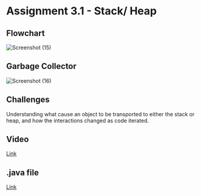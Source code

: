 # Assignment 3.1 - Stack/ Heap

## Flowchart

![Screenshot (15)](https://github.com/Gabrielboudreau/MyRepo/assets/89223461/0217a974-6852-4b50-b138-275f041d90f0)


## Garbage Collector

![Screenshot (16)](https://github.com/Gabrielboudreau/MyRepo/assets/89223461/ff4be52f-daf2-463e-bcdc-e92497628d57)

## Challenges

Understanding what cause an object to be transported to either the stack or heap, and how the interactions changed as code iterated. 

## Video

[Link](https://www.loom.com/share/4a809836543d4caaa22d02a74da5eba8?sid=4e4d2672-fa45-4354-925a-25422ec7784d)

## .java file

[Link](https://github.com/Gabrielboudreau/MyRepo/blob/main/Main/Projects/memory.java)

